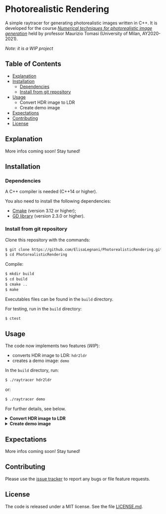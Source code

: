 # Photorealistic Rendering
A simple raytracer for generating photorealistic images written in C++. 
It is developed for the course [*Numerical techniques for photorealistic image generation*](https://www.unimi.it/en/education/degree-programme-courses/2021/numerical-tecniques-photorealistic-image-generation) held by professor Maurizio Tomasi (University of Milan, AY2020-2021).

*Note: it is a WIP project*

## Table of Contents

- [Explanation](#explanation)
- [Installation](#installation)
  - [Dependencies](#dependencies)
  - [Install from git repository](#install-from-git-repository)
- [Usage](#usage)
  - Convert HDR image to LDR
  - Create demo image
- [Expectations](#expectations)
- [Contributing](#contributing)
- [License](#license)

## Explanation

More infos coming soon! Stay tuned!

## Installation

### Dependencies

A C++ compiler is needed (C++14 or higher).

You also need to install the following dependencies:
- [Cmake](https://cmake.org/) (version 3.12 or higher);
- [GD library](https://libgd.github.io/) (version 2.3.0 or higher).

### Install from git repository

Clone this repository with the commands: 
```sh
$ git clone https://github.com/ElisaLegnani/PhotorealisticRendering.git
$ cd PhotorealisticRendering
```

Compile:

```sh
$ mkdir build
$ cd build
$ cmake ..
$ make
```

Executables files can be found in the `build` directory.

For testing, run in the `build` directory:

```sh
$ ctest
```

## Usage

The code now implements two features (*WIP*):
- converts HDR image to LDR: `hdr2ldr`
- creates a demo image: `demo`

In the  `build` directory, run: 
  
```sh
$ ./raytracer hdr2ldr

```
or:

```sh
$ ./raytracer demo
```

For further details, see below.

<details><summary><b>Convert HDR image to LDR</b></summary>

  In the  `build` directory run: 
  
  ```sh
  $ ./raytracer hdr2ldr
  ```

  The HDR image format supported is PFM, while LDR ones are PNG and JPG.

  Some parameters need to be set according to the preferences in the output image visualisation:
  - <img src="https://render.githubusercontent.com/render/math?math=a"> – *luminosity normalization factor*: changes image luminosity (default value: 0.3);
  - <img src="https://render.githubusercontent.com/render/math?math=\gamma"> – *monitor calibration factor*: depends on the user's monitor (default value: 1.0);

  You can set these properties directy by command line or being followed step by step:

  #### Command line:

  ```sh
  $ ./raytracer hdr2ldr input_file.pfm 0.3 1.0 output_file.jpg
  ```

  #### Step by step:

  ```sh
  $ ./raytracer hdr2ldr
  Insert input PFM filename: input_file.pfm
  Insert luminosity normalization factor a (0 < a < 1, 0.3 by default): 0.3
  Insert monitor calibration factor gamma (1.0 by default): 1.0
  You may rerun the program and change a and gamma according to the image visualization preferences.
  Insert output PNG/JPG filename: output_file.png
  ```
  
  #### Example:
  
  In the `examples/hdr2ldr` directory, there is a PFM input file called `memorial.pfm`.
  You can play with the code and parameters simply running (in the `build` directory):
  
  ```sh
  $ ./raytracer hdr2ldr ../examples/hdr2ldr/memorial.pfm 0.3 1.0 ../examples/hdr2ldr/memorial_0.3_1.0.png
  ```

  
 
  <p align="center">
  <img src="./img/example1.png" width="700">
</p>
  
</details>


<details><summary><b>Create demo image</b></summary>

  In the  `build` directory run: 
  
  ```sh
  $ ./raytracer demo
  ```

  It is also provided a demo image, composed by ten spheres on a black screen.

  You can choose :
    - camera type (orthogonal/perspective);
    - image width;
    - image height;
    - angle of view (deg);
    - renderer algorithm (onoff/flat)
    - output filename (PFM/PNG/JPG);
  
  again directly or step by step. Here it is shown the command line to run it directly, alternatively it is analogous to the previous feature.

  ```sh
  $ ./raytracer demo perspective width height angle renderer output_file.png
  ```
  
  #### Example:
  
  You may easily try the code running in the `examples/demo` directory:
  
  ```sh
  $ ./generate-image.sh ANGLE
  ```
  which automatically run the following code:
  ```sh
  $ ../build/./raytracer demo perspective 640 480 ANGLE flat img/imageANGLE.png
  ```
  
  and you just need to set the `ANGLE` (deg) from which you look at the scene.
  
  #### Animation:
  
  In the `examples/demo` directory, you may generate an animation of the demo scene, rotating 360° around the objects.
  
  In order to run the code, you need to:
  - install `ffmpeg` : `sudo apt install ffmpeg` (or `brew install ffmpeg` if you use Homebrew);
  - install `GNU Parallel` : `sudo apt install parallel` (or `brew install parallel`);
  - find out the number of cores of your machine: `nproc --all`for Linux or `sysctl -n hw.ncpu` for MacOS, to pass as `NUM_OF_CORES` in the command line;
  
  This is needed to run in parallel the code and speed up the execution, otherwise it would take several minutes.
  
  ```sh
  $ ./generate-animation.sh NUM_OF_CORES
  ```
  
  <p align="center">
    <img src="./img/demo.gif" width="400">
  </p>
  
</details>
  
## Expectations

More infos coming soon! Stay tuned!

## Contributing

Please use the [issue tracker](https://github.com/ElisaLegnani/PhotorealisticRendering/issues) to report any bugs or file feature requests.

## License

The code is released under a MIT license. See the file [LICENSE.md](https://github.com/ElisaLegnani/PhotorealisticRendering/blob/master/LICENSE.md).
